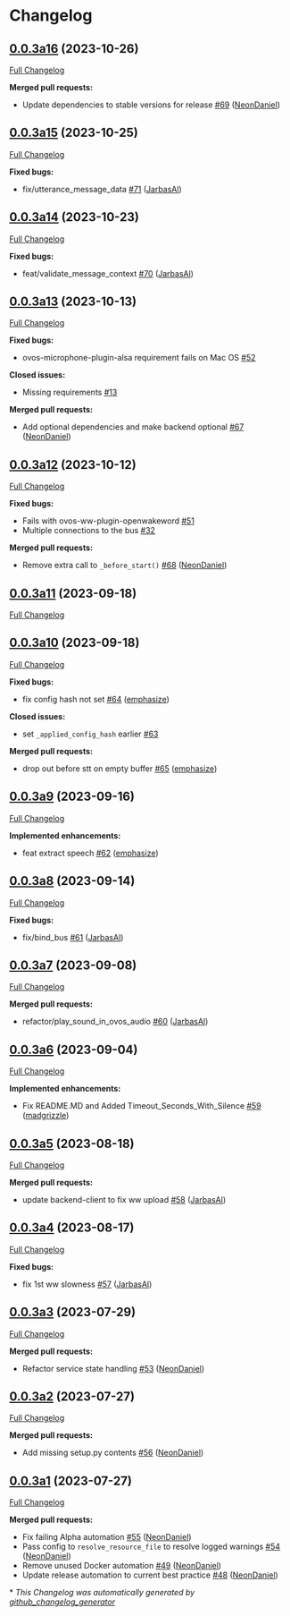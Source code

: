 # Changelog

## [0.0.3a16](https://github.com/OpenVoiceOS/ovos-dinkum-listener/tree/0.0.3a16) (2023-10-26)

[Full Changelog](https://github.com/OpenVoiceOS/ovos-dinkum-listener/compare/0.0.3a15...0.0.3a16)

**Merged pull requests:**

- Update dependencies to stable versions for release [\#69](https://github.com/OpenVoiceOS/ovos-dinkum-listener/pull/69) ([NeonDaniel](https://github.com/NeonDaniel))

## [0.0.3a15](https://github.com/OpenVoiceOS/ovos-dinkum-listener/tree/0.0.3a15) (2023-10-25)

[Full Changelog](https://github.com/OpenVoiceOS/ovos-dinkum-listener/compare/0.0.3a14...0.0.3a15)

**Fixed bugs:**

- fix/utterance\_message\_data [\#71](https://github.com/OpenVoiceOS/ovos-dinkum-listener/pull/71) ([JarbasAl](https://github.com/JarbasAl))

## [0.0.3a14](https://github.com/OpenVoiceOS/ovos-dinkum-listener/tree/0.0.3a14) (2023-10-23)

[Full Changelog](https://github.com/OpenVoiceOS/ovos-dinkum-listener/compare/0.0.3a13...0.0.3a14)

**Fixed bugs:**

- feat/validate\_message\_context [\#70](https://github.com/OpenVoiceOS/ovos-dinkum-listener/pull/70) ([JarbasAl](https://github.com/JarbasAl))

## [0.0.3a13](https://github.com/OpenVoiceOS/ovos-dinkum-listener/tree/0.0.3a13) (2023-10-13)

[Full Changelog](https://github.com/OpenVoiceOS/ovos-dinkum-listener/compare/0.0.3a12...0.0.3a13)

**Fixed bugs:**

- ovos-microphone-plugin-alsa requirement fails on Mac OS [\#52](https://github.com/OpenVoiceOS/ovos-dinkum-listener/issues/52)

**Closed issues:**

- Missing requirements [\#13](https://github.com/OpenVoiceOS/ovos-dinkum-listener/issues/13)

**Merged pull requests:**

- Add optional dependencies and make backend optional [\#67](https://github.com/OpenVoiceOS/ovos-dinkum-listener/pull/67) ([NeonDaniel](https://github.com/NeonDaniel))

## [0.0.3a12](https://github.com/OpenVoiceOS/ovos-dinkum-listener/tree/0.0.3a12) (2023-10-12)

[Full Changelog](https://github.com/OpenVoiceOS/ovos-dinkum-listener/compare/0.0.3a11...0.0.3a12)

**Fixed bugs:**

- Fails with ovos-ww-plugin-openwakeword [\#51](https://github.com/OpenVoiceOS/ovos-dinkum-listener/issues/51)
- Multiple connections to the bus [\#32](https://github.com/OpenVoiceOS/ovos-dinkum-listener/issues/32)

**Merged pull requests:**

- Remove extra call to `_before_start()` [\#68](https://github.com/OpenVoiceOS/ovos-dinkum-listener/pull/68) ([NeonDaniel](https://github.com/NeonDaniel))

## [0.0.3a11](https://github.com/OpenVoiceOS/ovos-dinkum-listener/tree/0.0.3a11) (2023-09-18)

[Full Changelog](https://github.com/OpenVoiceOS/ovos-dinkum-listener/compare/0.0.3a10...0.0.3a11)

## [0.0.3a10](https://github.com/OpenVoiceOS/ovos-dinkum-listener/tree/0.0.3a10) (2023-09-18)

[Full Changelog](https://github.com/OpenVoiceOS/ovos-dinkum-listener/compare/0.0.3a9...0.0.3a10)

**Fixed bugs:**

- fix config hash not set [\#64](https://github.com/OpenVoiceOS/ovos-dinkum-listener/pull/64) ([emphasize](https://github.com/emphasize))

**Closed issues:**

- set `_applied_config_hash` earlier [\#63](https://github.com/OpenVoiceOS/ovos-dinkum-listener/issues/63)

**Merged pull requests:**

- drop out before stt on empty buffer [\#65](https://github.com/OpenVoiceOS/ovos-dinkum-listener/pull/65) ([emphasize](https://github.com/emphasize))

## [0.0.3a9](https://github.com/OpenVoiceOS/ovos-dinkum-listener/tree/0.0.3a9) (2023-09-16)

[Full Changelog](https://github.com/OpenVoiceOS/ovos-dinkum-listener/compare/0.0.3a8...0.0.3a9)

**Implemented enhancements:**

- feat extract speech [\#62](https://github.com/OpenVoiceOS/ovos-dinkum-listener/pull/62) ([emphasize](https://github.com/emphasize))

## [0.0.3a8](https://github.com/OpenVoiceOS/ovos-dinkum-listener/tree/0.0.3a8) (2023-09-14)

[Full Changelog](https://github.com/OpenVoiceOS/ovos-dinkum-listener/compare/0.0.3a7...0.0.3a8)

**Fixed bugs:**

- fix/bind\_bus [\#61](https://github.com/OpenVoiceOS/ovos-dinkum-listener/pull/61) ([JarbasAl](https://github.com/JarbasAl))

## [0.0.3a7](https://github.com/OpenVoiceOS/ovos-dinkum-listener/tree/0.0.3a7) (2023-09-08)

[Full Changelog](https://github.com/OpenVoiceOS/ovos-dinkum-listener/compare/0.0.3a6...0.0.3a7)

**Merged pull requests:**

- refactor/play\_sound\_in\_ovos\_audio [\#60](https://github.com/OpenVoiceOS/ovos-dinkum-listener/pull/60) ([JarbasAl](https://github.com/JarbasAl))

## [0.0.3a6](https://github.com/OpenVoiceOS/ovos-dinkum-listener/tree/0.0.3a6) (2023-09-04)

[Full Changelog](https://github.com/OpenVoiceOS/ovos-dinkum-listener/compare/0.0.3a5...0.0.3a6)

**Implemented enhancements:**

- Fix README.MD and Added Timeout\_Seconds\_With\_Silence [\#59](https://github.com/OpenVoiceOS/ovos-dinkum-listener/pull/59) ([madgrizzle](https://github.com/madgrizzle))

## [0.0.3a5](https://github.com/OpenVoiceOS/ovos-dinkum-listener/tree/0.0.3a5) (2023-08-18)

[Full Changelog](https://github.com/OpenVoiceOS/ovos-dinkum-listener/compare/0.0.3a4...0.0.3a5)

**Merged pull requests:**

- update backend-client to fix ww upload [\#58](https://github.com/OpenVoiceOS/ovos-dinkum-listener/pull/58) ([JarbasAl](https://github.com/JarbasAl))

## [0.0.3a4](https://github.com/OpenVoiceOS/ovos-dinkum-listener/tree/0.0.3a4) (2023-08-17)

[Full Changelog](https://github.com/OpenVoiceOS/ovos-dinkum-listener/compare/0.0.3a3...0.0.3a4)

**Fixed bugs:**

- fix 1st ww slowness [\#57](https://github.com/OpenVoiceOS/ovos-dinkum-listener/pull/57) ([JarbasAl](https://github.com/JarbasAl))

## [0.0.3a3](https://github.com/OpenVoiceOS/ovos-dinkum-listener/tree/0.0.3a3) (2023-07-29)

[Full Changelog](https://github.com/OpenVoiceOS/ovos-dinkum-listener/compare/0.0.3a2...0.0.3a3)

**Merged pull requests:**

- Refactor service state handling [\#53](https://github.com/OpenVoiceOS/ovos-dinkum-listener/pull/53) ([NeonDaniel](https://github.com/NeonDaniel))

## [0.0.3a2](https://github.com/OpenVoiceOS/ovos-dinkum-listener/tree/0.0.3a2) (2023-07-27)

[Full Changelog](https://github.com/OpenVoiceOS/ovos-dinkum-listener/compare/0.0.3a1...0.0.3a2)

**Merged pull requests:**

- Add missing setup.py contents [\#56](https://github.com/OpenVoiceOS/ovos-dinkum-listener/pull/56) ([NeonDaniel](https://github.com/NeonDaniel))

## [0.0.3a1](https://github.com/OpenVoiceOS/ovos-dinkum-listener/tree/0.0.3a1) (2023-07-27)

[Full Changelog](https://github.com/OpenVoiceOS/ovos-dinkum-listener/compare/V0.0.2...0.0.3a1)

**Merged pull requests:**

- Fix failing Alpha automation [\#55](https://github.com/OpenVoiceOS/ovos-dinkum-listener/pull/55) ([NeonDaniel](https://github.com/NeonDaniel))
- Pass config to `resolve_resource_file` to resolve logged warnings [\#54](https://github.com/OpenVoiceOS/ovos-dinkum-listener/pull/54) ([NeonDaniel](https://github.com/NeonDaniel))
- Remove unused Docker automation [\#49](https://github.com/OpenVoiceOS/ovos-dinkum-listener/pull/49) ([NeonDaniel](https://github.com/NeonDaniel))
- Update release automation to current best practice [\#48](https://github.com/OpenVoiceOS/ovos-dinkum-listener/pull/48) ([NeonDaniel](https://github.com/NeonDaniel))



\* *This Changelog was automatically generated by [github_changelog_generator](https://github.com/github-changelog-generator/github-changelog-generator)*

